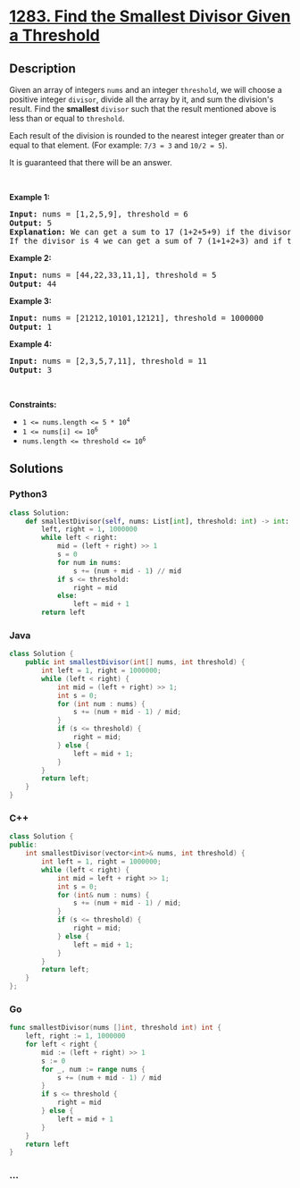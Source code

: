 # [1283. Find the Smallest Divisor Given a Threshold](https://leetcode.com/problems/find-the-smallest-divisor-given-a-threshold)



## Description

<p>Given an array of integers <code>nums</code> and an integer <code>threshold</code>, we will choose a positive integer <code>divisor</code>, divide all the array by it, and sum the division&#39;s result. Find the <strong>smallest</strong> <code>divisor</code> such that the result mentioned above is less than or equal to <code>threshold</code>.</p>

<p>Each result of the division is rounded to the nearest integer greater than or equal to that element. (For example: <code>7/3 = 3</code> and <code>10/2 = 5</code>).</p>

<p>It is guaranteed that there will be an answer.</p>

<p>&nbsp;</p>
<p><strong>Example 1:</strong></p>

<pre>
<strong>Input:</strong> nums = [1,2,5,9], threshold = 6
<strong>Output:</strong> 5
<strong>Explanation:</strong> We can get a sum to 17 (1+2+5+9) if the divisor is 1. 
If the divisor is 4 we can get a sum of 7 (1+1+2+3) and if the divisor is 5 the sum will be 5 (1+1+1+2). 
</pre>

<p><strong>Example 2:</strong></p>

<pre>
<strong>Input:</strong> nums = [44,22,33,11,1], threshold = 5
<strong>Output:</strong> 44
</pre>

<p><strong>Example 3:</strong></p>

<pre>
<strong>Input:</strong> nums = [21212,10101,12121], threshold = 1000000
<strong>Output:</strong> 1
</pre>

<p><strong>Example 4:</strong></p>

<pre>
<strong>Input:</strong> nums = [2,3,5,7,11], threshold = 11
<strong>Output:</strong> 3
</pre>

<p>&nbsp;</p>
<p><strong>Constraints:</strong></p>

<ul>
	<li><code>1 &lt;= nums.length &lt;= 5 * 10<sup>4</sup></code></li>
	<li><code>1 &lt;= nums[i] &lt;= 10<sup>6</sup></code></li>
	<li><code>nums.length &lt;= threshold &lt;= 10<sup>6</sup></code></li>
</ul>


## Solutions

<!-- tabs:start -->

### **Python3**

```python
class Solution:
    def smallestDivisor(self, nums: List[int], threshold: int) -> int:
        left, right = 1, 1000000
        while left < right:
            mid = (left + right) >> 1
            s = 0
            for num in nums:
                s += (num + mid - 1) // mid
            if s <= threshold:
                right = mid
            else:
                left = mid + 1
        return left
```

### **Java**

```java
class Solution {
    public int smallestDivisor(int[] nums, int threshold) {
        int left = 1, right = 1000000;
        while (left < right) {
            int mid = (left + right) >> 1;
            int s = 0;
            for (int num : nums) {
                s += (num + mid - 1) / mid;
            }
            if (s <= threshold) {
                right = mid;
            } else {
                left = mid + 1;
            }
        }
        return left;
    }
}
```

### **C++**

```cpp
class Solution {
public:
    int smallestDivisor(vector<int>& nums, int threshold) {
        int left = 1, right = 1000000;
        while (left < right) {
            int mid = left + right >> 1;
            int s = 0;
            for (int& num : nums) {
                s += (num + mid - 1) / mid;
            }
            if (s <= threshold) {
                right = mid;
            } else {
                left = mid + 1;
            }
        }
        return left;
    }
};
```

### **Go**

```go
func smallestDivisor(nums []int, threshold int) int {
	left, right := 1, 1000000
	for left < right {
		mid := (left + right) >> 1
		s := 0
		for _, num := range nums {
			s += (num + mid - 1) / mid
		}
		if s <= threshold {
			right = mid
		} else {
			left = mid + 1
		}
	}
	return left
}
```

### **...**

```

```

<!-- tabs:end -->
